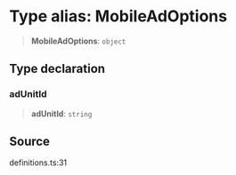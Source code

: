 # Type alias: MobileAdOptions

> **MobileAdOptions**: `object`

## Type declaration

### adUnitId

> **adUnitId**: `string`

## Source

definitions.ts:31
